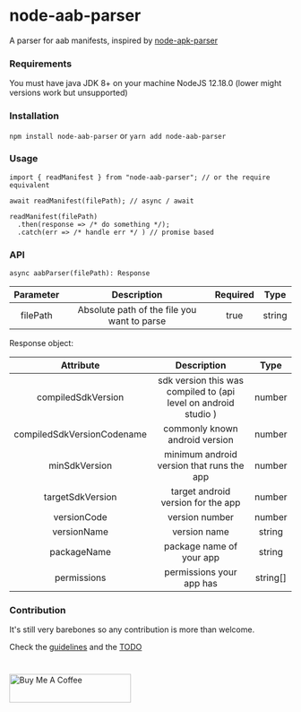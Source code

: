 # node-aab-parser

A parser for aab manifests, inspired by [node-apk-parser](https://www.npmjs.com/package/node-apk-parser)

### Requirements

You must have java JDK 8+ on your machine
NodeJS 12.18.0 (lower might versions work but unsupported)

### Installation

`npm install node-aab-parser`
or
`yarn add node-aab-parser`

### Usage

```
import { readManifest } from "node-aab-parser"; // or the require equivalent

await readManifest(filePath); // async / await

readManifest(filePath)
  .then(response => /* do something */);
  .catch(err => /* handle err */ ) // promise based
```

### API

`async aabParser(filePath): Response`

| Parameter |                 Description                 | Required |  Type  |
| :-------: | :-----------------------------------------: | :------: | :----: |
| filePath  | Absolute path of the file you want to parse |   true   | string |

Response object:

|         Attribute          |                           Description                           |   Type   |
| :------------------------: | :-------------------------------------------------------------: | :------: |
|     compiledSdkVersion     | sdk version this was compiled to (api level on android studio ) |  number  |
| compiledSdkVersionCodename |                 commonly known android version                  |  number  |
|       minSdkVersion        |            minimum android version that runs the app            |  number  |
|      targetSdkVersion      |               target android version for the app                |  number  |
|        versionCode         |                         version number                          |  number  |
|        versionName         |                          version name                           |  string  |
|        packageName         |                    package name of your app                     |  string  |
|        permissions         |                    permissions your app has                     | string[] |

### Contribution

It's still very barebones so any contribution is more than welcome.

Check the [guidelines](https://github.com/Ribeiro-Tiago/bundletool/master/CONTRIBUTION) and the [TODO](https://github.com/Ribeiro-Tiago/bundletool/master/TODO.md)

# 
<a href="https://www.buymeacoffee.com/ribeirotiago" target="_blank"><img src="https://cdn.buymeacoffee.com/buttons/default-violet.png" alt="Buy Me A Coffee" style="height: 51px !important;width: 217px !important;" ></a>
